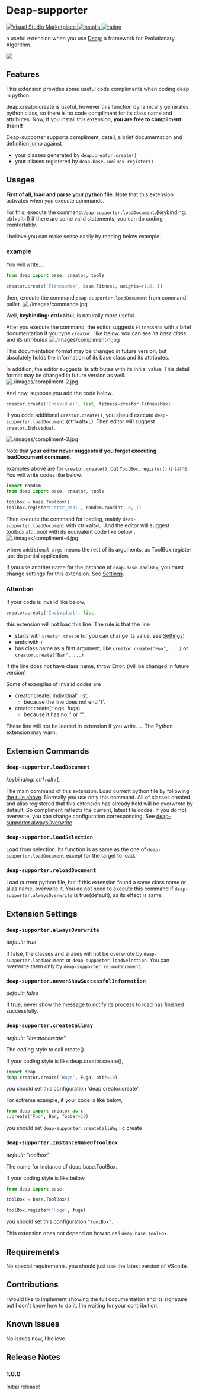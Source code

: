 # Deap-supporter

[![Visual Studio Marketplace](https://vsmarketplacebadge.apphb.com/version/Take-Me1010.deap-supporter.svg) ![installs](https://vsmarketplacebadge.apphb.com/installs/Take-Me1010.deap-supporter.svg) ![rating](https://vsmarketplacebadge.apphb.com/rating/Take-Me1010.deap-supporter.svg)](https://marketplace.visualstudio.com/items?itemName=Take-Me1010.deap-supporter)

a useful extension when you use [Deap](https://github.com/deap/deap); a framework for Evolutionary Algorithm.

![](./images/demo.gif)

## Features

This extension provides some useful code compliments when coding deap in python.

deap.creator.create is useful, however this function dynamically generates python class, so there is no code compliment for its class name and attributes.
Now, if you install this extension, **you are free to compliment them!!**

Deap-supporter supports compliment, detail, a brief documentation and definition jump against
- your classes generated by `deap.creator.create()`
- your aliases registered by `deap.base.ToolBox.register()`

## Usages

**First of all, load and parse your python file.**
Note that this extension activates when you execute commands.

For this, execute the command:`deap-supporter.loadDocument`.(keybinding: ctrl+alt+l)
if there are some valid statements, you can do coding comfortably.

I believe you can make sense easily by reading below example.

### example

You will write...

```python
from deap import base, creator, tools

creator.create('FitnessMax', base.Fitness, weights=(1.0, ))
```

then, execute the command:`deap-supporter.loadDocument` from command pallet.
![./images/commands.jpg](./images/commands.jpg)

Well, **keybinding: ctrl+alt+L** is naturally more useful.

After you execute the command, the editor suggests `FitnessMax` with a brief documentation if you type `creator.` like below.
you can see *its base class* and *its attributes*
![./images/compliment-1.jpg](./images/compliment-1.jpg)

This documentation format may be changed in future version, but absolutely holds the information of its base class and its attributes.

In addition, the editor suggests its attributes with its initial value.
This detail format may be changed in future version as well.
![./images/compliment-2.jpg](./images/compliment-2.jpg)


And now, suppose you add the code below.
```python
creator.create('Individual', list, fitness=creator.FitnessMax)
```

If you code additional `creator.create()`, you should execute `deap-supporter.loadDocument` (ctrl+alt+L).
Then editor will suggest `creator.Individual`.

![./images/compliment-3.jpg](./images/compliment-3.jpg)

Note that **your editor never suggests if you forget executing loadDocument command**.

examples above are for `creator.create()`, but `ToolBox.register()` is same.
You will write codes like below.
```python
import random
from deap import base, creator, tools

toolbox = base.Toolbox()
toolbox.register('attr_bool', random.randint, 0, 1)
```

Then execute the command for loading, mainly `deap-supporter.loadDocument` with ctrl+alt+L.
And the editor will suggest toolbox.attr_bool with its equivalent code like below .
![./images/compliment-4.jpg](./images/compliment-4.jpg)

where `additional args` means the rest of its arguments, as ToolBox.register just do partial application.

If you use another name for the instance of `deap.base.ToolBox`, you must change settings for this extension. See [Settings](#extension-settings).

### Attention

if your code is invalid like below,

```python
creator.create('Individual', list, 
```
this extension will not load this line.
The rule is that the line
- starts with `creator.create` (or you can change its value. see [Settings](#extension-settings))
- ends with `)`
- has class name as a first argument; like `creator.create('Foo', ...)` or `creator.create("Bar", ...)`

if the line does not have class name, throw Error. (will be changed in future version)

Some of examples of invalid codes are
- creator.create('Individual', list, 
  - because the line does not end ')'.
- creator.create(Hoge, fuga)
  - because it has no '' or "".

These line will not be loaded in extension if you write.
... The Python extension may warn.

## Extension Commands

### `deap-supporter.loadDocument`

*keybinding: ctrl+alt+L*

The main command of this extension.
Load current python file by following [the rule above](#attention).
Normally you use only this command.
All of classes created and alias registered that this extension has already held will be overwrote by default. So compliment reflects the current, latest file codes.
If you do not overwrite, you can change configuration corresponding. See [deap-supporter.alwaysOverwrite](#deap-supporteralwaysoverwrite)

### `deap-supporter.loadSelection`

Load from selection.
Its function is as same as the one of `deap-supporter.loadDocument` except for the target to load.

### `deap-supporter.reloadDocument`

Load current python file, but if this extension found a same class name or alias name, overwrite it.
You do not need to execute this command if `deap-supporter.alwaysOverwrite` is true(default), as its effect is same.

## Extension Settings

### `deap-supporter.alwaysOverwrite`

*default: true*

If false, the classes and aliases will not be overwrote by `deap-supporter.loadDocument` or `deap-supporter.loadSelection`.
You can overwrite them only by `deap-supporter.reloadDocument`.

### `deap-supporter.neverShowSuccessfulInformation`

*default: false*

If true, never show the message to notify its process to load has finished successfully.

### `deap-supporter.createCallWay`

*default: "creator.create"*

The coding style to call create().

If your coding style is like deap.creator.create(),
```python
import deap
deap.creator.create('Hoge', Fuga, attr=10)
```
you should set this configuration 'deap.creator.create'.

For extreme example, if your code is like below,
```python
from deap import creator as c
c.create('Foo', Bar, foobar=10)
```
you should set `deap-supporter.createCallWay` : c.create

### `deap-supporter.InstanceNameOfToolBox`

*default: "toolbox"*

The name for instance of deap.base.ToolBox.

If your coding style is like below,
```python
from deap import base

toolBox = base.ToolBox()

toolBox.register('Hoge', fuga)
```
you should set this configuration `"toolBox"`.

This extension does not depend on how to call `deap.base.ToolBox`.

## Requirements

No special requirements.
you should just use the latest version of VScode.

## Contributions

I would like to implement showing the full documentation and its signature but I don't know how to do it.
I'm waiting for your contribution.

## Known Issues

No issues now, I believe.

## Release Notes

### 1.0.0

Initial release!


